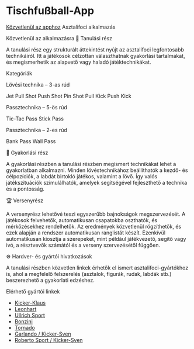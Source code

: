 # Tischfußball-App

[Közvetlenül az apphoz](https://tischfussball-app.vercel.app/)
Asztalifoci alkalmazás




Közvetlenül az alkalmazásra
🧠 Tanulási rész




A tanulási rész egy strukturált áttekintést nyújt az asztalifoci legfontosabb technikáiról.
Itt a játékosok célzottan választhatnak gyakorlási tartalmakat, és megismerhetik az alapvető vagy haladó játéktechnikákat.




Kategóriák




Lövési technika – 3-as rúd

Jet
Pull Shot
Push Shot
Pin Shot
Pull Kick
Push Kick



Passztechnika – 5-ös rúd

Tic-Tac Pass
Stick Pass



Passztechnika – 2-es rúd

Bank Pass
Wall Pass



🎯 Gyakorlási rész




A gyakorlási részben a tanulási részben megismert technikákat lehet a gyakorlatban alkalmazni.
Minden lövéstechnikához beállíthatók a kezdő- és célpozíciók, a labdát birtokló játékos, valamint a lövő.
Így valós játékszituációk szimulálhatók, amelyek segítségével fejleszthető a technika és a pontosság.




🏆 Versenyrész




A versenyrész lehetővé teszi egyszerűbb bajnokságok megszervezését.
A játékosok felvehetők, automatikusan csapatokba oszthatók, és mérkőzésekhez rendelhetők.
Az eredmények közvetlenül rögzíthetők, és ezek alapján a rendszer automatikusan ranglistát készít.
Ezenkívül automatikusan kiosztja a szerepeket, mint például játékvezető, segítő vagy ivó, a résztvevők számától és a verseny szervezésétől függően.




⚙️ Hardver- és gyártói hivatkozások




A tanulási részben közvetlen linkek érhetők el ismert asztalifoci-gyártókhoz is,
ahol a megfelelő felszerelés (asztalok, figurák, rudak, labdák stb.) beszerezhető a gyakorlati edzéshez.




Elérhető gyártói linkek

- [Kicker-Klaus](https://kicker-klaus.de/?srsltid=AfmBOopLCoc6FaqguC586p0foKIhJP2bZvEcBJlvPTEI0Lgw10VD_pH2)  
- [Leonhart](https://original-leonhart.com/)  
- [Ullrich Sport](https://shop.ullrichsport.com/)  
- [Bonzini](https://www.bonzini.com/en/)  
- [Tornado](https://tornadofoosball.com/)  
- [Garlando / Kicker-Sven](https://kicker-sven.de/kicker-marken-garlando)  
- [Roberto Sport / Kicker-Sven](https://kicker-sven.de/kicker-marken-roberto-sport)
